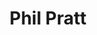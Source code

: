 ---
title: "Phil Pratt"
summary: "Born 1950 in Kingston/Jamaica, Phil Pratt is one of the most crucial reggae producers. He started to work at Studio One during the rocksteady era, and then moved on to , where, as a sublabel, he launched . Pratt was the one to push forward the young , and during the 1970s he worked with other key artists of that era - singers like and as well as deejays like and . In the early 1980s Phil Pratt moved to London, and when the digital dancehall era set in, he quit music business and opened a restaurant. Many of Phil Pratt's productions have been reissued through and the French ."
slug: "phil-pratt"
image: "phil-pratt.jpg"
apple_music_artist_url: "None"
wikipedia_url: "none"
---